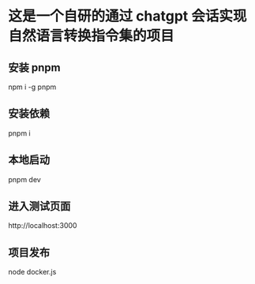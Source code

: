 # 这是一个自研的通过 chatgpt 会话实现自然语言转换指令集的项目

## 安装 pnpm

npm i -g pnpm

## 安装依赖

pnpm i

## 本地启动

pnpm dev

## 进入测试页面

http://localhost:3000

## 项目发布

node docker.js
